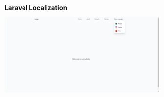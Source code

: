 ## Laravel Localization

<p align="center">
 <img alt="Welcome UI" src="public/assets/images/welcome-ui.png">
</p>